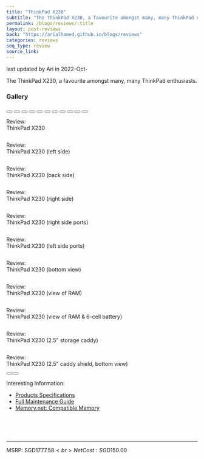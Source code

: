 ```yaml
---
title: "ThinkPad X230"
subtitle: "The ThinkPad X230, a favourite amongst many, many ThinkPad enthusiasts."
permalink: /blogs/reviews/:title
layout: post-reviews
back: "https://arialhamed.github.io/blogs/reviews"
categories: reviews
seq_type: review
source_link: 
---
```


<span class="timestamp">last updated by Ari in 2022-Oct-</span>

The ThinkPad X230, a favourite amongst many, many ThinkPad enthusiasts.

### Gallery

<div id="carousel-thinkpad-x230-review" class="carousel slide" data-bs-ride="carousel">
    <!-- Indicators/dots -->
    <div class="carousel-indicators">
        <button type="button" data-bs-target="#carousel-thinkpad-x230-review" data-bs-slide-to="0" aria-current="true" aria-label="ThinkPad X230 00" class="active"></button>
        <button type="button" data-bs-target="#carousel-thinkpad-x230-review" data-bs-slide-to="1" aria-label="ThinkPad X230 01"></button>
        <button type="button" data-bs-target="#carousel-thinkpad-x230-review" data-bs-slide-to="2" aria-label="ThinkPad X230 02"></button>
        <button type="button" data-bs-target="#carousel-thinkpad-x230-review" data-bs-slide-to="3" aria-label="ThinkPad X230 03"></button>
        <button type="button" data-bs-target="#carousel-thinkpad-x230-review" data-bs-slide-to="4" aria-label="ThinkPad X230 04"></button>
        <button type="button" data-bs-target="#carousel-thinkpad-x230-review" data-bs-slide-to="5" aria-label="ThinkPad X230 05"></button>
        <button type="button" data-bs-target="#carousel-thinkpad-x230-review" data-bs-slide-to="6" aria-label="ThinkPad X230 06"></button>
        <button type="button" data-bs-target="#carousel-thinkpad-x230-review" data-bs-slide-to="7" aria-label="ThinkPad X230 07"></button>
        <button type="button" data-bs-target="#carousel-thinkpad-x230-review" data-bs-slide-to="8" aria-label="ThinkPad X230 08"></button>
        <button type="button" data-bs-target="#carousel-thinkpad-x230-review" data-bs-slide-to="9" aria-label="ThinkPad X230 09"></button>
        <button type="button" data-bs-target="#carousel-thinkpad-x230-review" data-bs-slide-to="10" aria-label="ThinkPad X230 10"></button>
    </div>
    <!-- The slideshow/carousel -->
    <div class="carousel-inner">
        <div class="carousel-item active">
            <img src="https://raw.githubusercontent.com/arialhamed/static/main/images/blogs/reviews/ThinkPad-X230.jpeg" alt="" class="d-block w-100">
            <div class="carousel-caption d-none d-md-block">
                <p>Review: <br>ThinkPad X230</p>
            </div>
        </div>
        <div class="carousel-item">
            <img src="https://raw.githubusercontent.com/arialhamed/static/main/images/blogs/reviews/ThinkPad-X230-01.jpeg" alt="" class="d-block w-100">
            <div class="carousel-caption d-none d-md-block">
                <p>Review: <br>ThinkPad X230 (left side)</p>
            </div>
        </div>
        <div class="carousel-item">
            <img src="https://raw.githubusercontent.com/arialhamed/static/main/images/blogs/reviews/ThinkPad-X230-02.jpeg" alt="" class="d-block w-100">
            <div class="carousel-caption d-none d-md-block">
                <p>Review: <br>ThinkPad X230 (back side)</p>
            </div>
        </div>
        <div class="carousel-item">
            <img src="https://raw.githubusercontent.com/arialhamed/static/main/images/blogs/reviews/ThinkPad-X230-03.jpeg" alt="" class="d-block w-100">
            <div class="carousel-caption d-none d-md-block">
                <p>Review: <br>ThinkPad X230 (right side)</p>
            </div>
        </div>
        <div class="carousel-item">
            <img src="https://raw.githubusercontent.com/arialhamed/static/main/images/blogs/reviews/ThinkPad-X230-04.jpeg" alt="" class="d-block w-100">
            <div class="carousel-caption d-none d-md-block">
                <p>Review: <br>ThinkPad X230 (right side ports)</p>
            </div>
        </div>
        <div class="carousel-item">
            <img src="https://raw.githubusercontent.com/arialhamed/static/main/images/blogs/reviews/ThinkPad-X230-05.jpeg" alt="" class="d-block w-100">
            <div class="carousel-caption d-none d-md-block">
                <p>Review: <br>ThinkPad X230 (left side ports)</p>
            </div>
        </div>
        <div class="carousel-item">
            <img src="https://raw.githubusercontent.com/arialhamed/static/main/images/blogs/reviews/ThinkPad-X230-06.jpeg" alt="" class="d-block w-100">
            <div class="carousel-caption d-none d-md-block">
                <p>Review: <br>ThinkPad X230 (bottom view)</p>
            </div>
        </div>
        <div class="carousel-item">
            <img src="https://raw.githubusercontent.com/arialhamed/static/main/images/blogs/reviews/ThinkPad-X230-07.jpeg" alt="" class="d-block w-100">
            <div class="carousel-caption d-none d-md-block">
                <p>Review: <br>ThinkPad X230 (view of RAM)</p>
            </div>
        </div>
        <div class="carousel-item">
            <img src="https://raw.githubusercontent.com/arialhamed/static/main/images/blogs/reviews/ThinkPad-X230-08.jpeg" alt="" class="d-block w-100">
            <div class="carousel-caption d-none d-md-block">
                <p>Review: <br>ThinkPad X230 (view of RAM & 6-cell battery)</p>
            </div>
        </div>
        <div class="carousel-item">
            <img src="https://raw.githubusercontent.com/arialhamed/static/main/images/blogs/reviews/ThinkPad-X230-09.jpeg" alt="" class="d-block w-100">
            <div class="carousel-caption d-none d-md-block">
                <p>Review: <br>ThinkPad X230 (2.5" storage caddy)</p>
            </div>
        </div>
        <div class="carousel-item">
            <img src="https://raw.githubusercontent.com/arialhamed/static/main/images/blogs/reviews/ThinkPad-X230-10.jpeg" alt="" class="d-block w-100">
            <div class="carousel-caption d-none d-md-block">
                <p>Review: <br>ThinkPad X230 (2.5" caddy shield, bottom view)</p>
            </div>
        </div>
    </div>
    <!-- Left and right controls/icons -->
    <button class="carousel-control-prev" type="button" data-bs-target="#carousel-thinkpad-x230-review" data-bs-slide="prev"><span class="carousel-control-prev-icon"></span></button><button class="carousel-control-next" type="button" data-bs-target="#carousel-thinkpad-x230-review" data-bs-slide="next"><span class="carousel-control-next-icon"></span></button>
</div>


Interesting Information:
- <a href="https://raw.githubusercontent.com/arialhamed/static/main/pdf/resources/psref/laptops/thinkpad/ThinkPad_X230.pdf">Products Specifications</a>
- <a href="https://raw.githubusercontent.com/arialhamed/static/main/pdf/ThinkPad_X230_Full_Maintenance_Guide.pdf">Full Maintenance Guide</a>
- <a href="https://memory.net/product-category/lenovo/thinkpad/x230/">Memory.net: Compatible Memory</a>

<br><br><br><hr>
MSRP: SGD$1777.58<br>
Net Cost: SGD$150.00